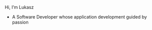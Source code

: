 Hi, I’m Lukasz

- A Software Developer whose application development guided by passion  

<!---
lukwesolowski/lukwesolowski is a ✨ special ✨ repository because its `README.md` (this file) appears on your GitHub profile.
You can click the Preview link to take a look at your changes.
--->
